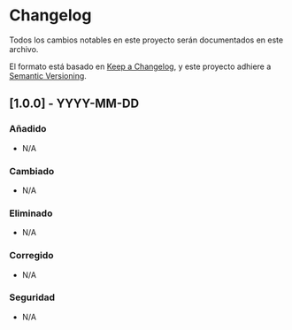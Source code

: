 # Changelog

Todos los cambios notables en este proyecto serán documentados en este archivo.

El formato está basado en [Keep a Changelog](https://keepachangelog.com/en/1.0.0/),
y este proyecto adhiere a [Semantic Versioning](https://semver.org/spec/v2.0.0.html).

## [1.0.0] - YYYY-MM-DD

### Añadido
- N/A

### Cambiado
- N/A

### Eliminado
- N/A

### Corregido
- N/A

### Seguridad
- N/A

